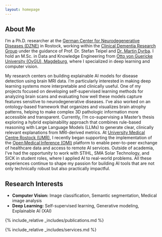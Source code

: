 ```yaml
---
layout: homepage
---
```


## About Me

I’m a Ph.D. researcher at the [German Center for Neurodegenerative Diseases (DZNE)](https://www.dzne.de/en/) in Rostock, working within the [Clinical Dementia Research Group](https://www.dzne.de/en/research/research-areas/clinical-research/research-groups/teipel/research-areasfocus/) under the guidance of Prof. Dr. Stefan Teipel and [Dr. Martin Dyrba](https://explaination.net/). I hold an M.Sc. in Data and Knowledge Engineering from [Otto von Guericke University (OvGU), Magdeburg](https://www.ovgu.de/unimagdeburg/en/), where I specialized in deep learning and computer vision.

My research centers on building explainable AI models for disease detection using brain MRI data. I’m particularly interested in making deep learning systems more interpretable and clinically useful. One of my projects focused on developing self-supervised learning methods for analyzing brain scans and evaluating how well these models capture features sensitive to neurodegenerative diseases. I’ve also worked on an ontology-based framework that organizes and visualizes brain atrophy patterns, helping to make complex 3D pathologic information more accessible and transparent. Currently, I’m co-supervising a Master’s thesis exploring a hybrid explainability approach that combines rule-based reasoning with Large Language Models (LLMs) to generate clear, clinically relevant explanations from MRI-derived metrics. At [University Medical Centre Rostock (UMR)](https://www.med.uni-rostock.de/en/), I recently began supporting the implementation of the [Open Medical Inference (OMI)](https://omi.ikim.nrw/) platform to enable peer-to-peer exchange of healthcare data and access to remote AI services. Outside of academia, I’ve had the opportunity to work with STIHL, SMA Solar Technology, and SICK in student roles, where I applied AI to real-world problems. All these experiences continue to shape my passion for building AI tools that are not only technically robust but also practically impactful.

## Research Interests

- **Computer Vision:** Image classification, Semantic segmentation, Medical image analysis
- **Deep Learning:** Self-supervised learning, Generative modeling, Explainable AI (XAI)


{% include_relative _includes/publications.md %}

{% include_relative _includes/services.md %}
